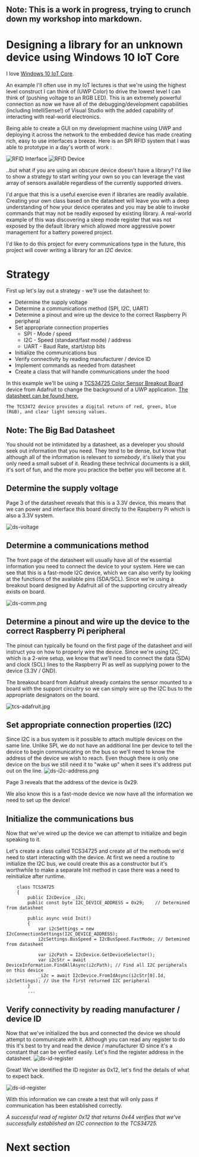 ## Note: This is a work in progress, trying to crunch down my workshop into markdown.

# Designing a library for an unknown device using Windows 10 IoT Core
I love [Windows 10 IoT Core](https://developer.microsoft.com/en-us/windows/iot/explore/iotcore).

An example I'll often use in my IoT lectures is that we're using the highest level construct I can think of (UWP Color) to drive the lowest level I can think of (pushing voltage to an RGB LED). This is an extremely powerful connection as now we have all of the debugging/development capabilities (including IntelliSense!) of Visual Studio with the added capability of interacting with real-world electronics.

Being able to create a GUI on my development machine using UWP and deploying it across the network to the embedded device has made creating rich, easy to use interfaces a breeze. Here is an SPI RFID system that I was able to prototype in a day's worth of work :

![RFID Interface](./images/rfid-gui.jpg)
![RFID Device](./images/rfid-device.jpg)


..but what if you are using an obscure device doesn't have a library? I'd like to show a strategy to start writing your own so you can leverage the vast array of sensors available regardless of the currently supported drivers. 

I'd argue that this is a useful exercise even if libraries are readily available. Creating your own class based on the datasheet will leave you with a deep understanding of how your device operates and you may be able to invoke commands that may not be readily exposed by existing library. A real-world example of this was discovering a sleep mode register that was not exposed by the default library which allowed more aggressive power management for a battery powered project.

I'd like to do this project for every communications type in the future, this project will cover writing a library for an *I2C* device.
# Strategy
First up let's lay out a strategy - we'll use the datasheet to:
* Determine the supply voltage
* Determine a communications method (SPI, I2C, UART)
* Determine a pinout and wire up the device to the correct Raspberry Pi peripheral
* Set appropriate connection properties
    * SPI - Mode / speed
    * I2C - Speed (standard/fast mode) / address
    * UART - Baud Rate, start/stop bits
* Initialize the communications bus
* Verify connectivity by reading manufacturer / device ID
* Implement commands as needed from datasheet
* Create a class that will handle communications under the hood

In this example we'll be using a [TCS34725 Color Sensor Breakout Board](https://www.adafruit.com/product/1334) device from Adafruit to change the background of a UWP application. [The datasheet can be found here.](https://cdn-shop.adafruit.com/datasheets/TCS34725.pdf)

`The TCS3472 device provides a digital return of red, green, blue (RGB), and clear light sensing values.`

## Note: The Big Bad Datasheet
You should not be intimidated by a datasheet, as a developer you should seek out information that you need. They tend to be dense, but know that although all of the information is relevant to *somebody*, it's likely that you only need a small subset of it. Reading these technical documents is a skill, it's sort of fun, and the more you practice the better you will become at it.

## Determine the supply voltage
Page 3 of the datasheet reveals that this is a 3.3V device, this means that we can power and interface this board directly to the Raspberry Pi which is also a 3.3V system.

![ds-voltage](./images/ds-voltage.png)

## Determine a communications method
The front page of the datasheet will usually have all of the essential information you need to connect the device to your system. Here we can see that this is a fast-mode I2C device, which we can also verify by looking at the functions of the available pins (SDA/SCL). Since we're using a breakout board designed by Adafruit all of the supporting circutry already exists on board.

![ds-comm.png](./images/ds-comm.png)

## Determine a pinout and wire up the device to the correct Raspberry Pi peripheral
The pinout can typically be found on the first page of the datasheet and will instruct you on how to properly wire the device. Since we're using I2C, which is a 2-wire setup, we know that we'll need to connect the data (SDA) and clock (SCL) lines to the Raspberry Pi as well as supplying power to the device (3.3V / GND).

The breakout board from Adafruit already contains the sensor mounted to a board with the support circuitry so we can simply wire up the I2C bus to the appropriate designators on the board.

![tcs-adafruit.jpg](./images/tcs-adafruit.jpg)


## Set appropriate connection properties (I2C)
Since I2C is a bus system is it possible to attach multiple devices on the same line. Unlike SPI, we do not have an additional line per device to tell the device to begin communicating on the bus so we'll need to know the address of the device we wish to reach. Even though there is only one device on the bus we still need it to "wake up" when it sees it's address put out on the line.
![ds-i2c-address.png](./images/ds-i2c-address.png)

Page 3 reveals that the address of the device is 0x29.

We also know this is a fast-mode device we now have all the information we need to set up the device!

## Initialize the communications bus
Now that we've wired up the device we can attempt to initialize and begin speaking to it.

Let's create a class called TCS34725 and create all of the methods we'd need to start interacting with the device. At first we need a routine to initialize the I2C bus, we could create this as a constructor but it's worthwhile to make a separate Init method in case there was a need to reinitialize after runtime.

```CSHARP
    class TCS34725
    {
        public I2cDevice _i2c;
        public const byte I2C_DEVICE_ADDRESS = 0x29;    // Determined from datasheet

        public async void Init()
        {
            var i2cSettings = new I2cConnectionSettings(I2C_DEVICE_ADDRESS);
            i2cSettings.BusSpeed = I2cBusSpeed.FastMode; // Detemined from datasheet

            var i2cPath = I2cDevice.GetDeviceSelector();
            var i2cStr = await DeviceInformation.FindAllAsync(i2cPath); // Find all I2C peripherals on this device
            _i2c = await I2cDevice.FromIdAsync(i2cStr[0].Id, i2cSettings); // Use the first returned I2C peripheral
        }
        ...
```

## Verify connectivity by reading manufacturer / device ID
Now that we've initialized the bus and connected the device we should attempt to communicate with it. Although you can read any register to do this it's best to try and read the device / manufacturer ID since it's a constant that can be verified easily. Let's find the register address in the datasheet. 
![ds-id-register](./images/ds-id-register.png)

Great! We've identified the ID register as 0x12, let's find the details of what to expect back.

![ds-id-register](./images/ds-id-register-details.png)

With this information we can create a test that will only pass if communication has been established correctly.

*A successful read of register 0x12 that returns 0x44 verifies that we've successfully established an I2C connection to the TCS34725.*

# Next section
